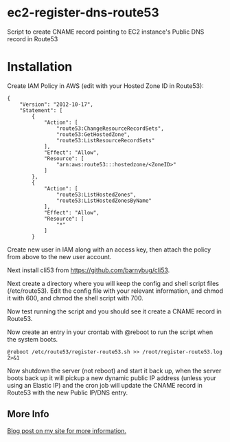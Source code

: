 # ec2-register-dns-route53
Script to create CNAME record pointing to EC2 instance's Public DNS record in Route53

# Installation

Create IAM Policy in AWS (edit <ZoneID> with your Hosted Zone ID in Route53):
```
{
    "Version": "2012-10-17",
    "Statement": [
        {
            "Action": [
                "route53:ChangeResourceRecordSets",
                "route53:GetHostedZone",
                "route53:ListResourceRecordSets"
            ],
            "Effect": "Allow",
            "Resource": [
                "arn:aws:route53:::hostedzone/<ZoneID>"
            ]
        },
        {
            "Action": [
                "route53:ListHostedZones",
                "route53:ListHostedZonesByName"
            ],
            "Effect": "Allow",
            "Resource": [
                "*"
            ]
        }
```
Create new user in IAM along with an access key, then attach the policy from above to the new user account.

Next install cli53 from https://github.com/barnybug/cli53.

Next create a directory where you will keep the config and shell script files (/etc/route53). Edit the config file with your relevant information, and chmod it with 600, and chmod the shell script with 700.

Now test running the script and you should see it create a CNAME record in Route53. 

Now create an entry in your crontab with @reboot to run the script when the system boots.

```
@reboot /etc/route53/register-route53.sh >> /root/register-route53.log 2>&1
```

Now shutdown the server (not reboot) and start it back up, when the server boots back up it will pickup a new dynamic public IP address (unless your using an Elastic IP) and the cron job will update the CNAME record in Route53 with the new Public IP/DNS entry.

## More Info

[Blog post on my site for more information.](http://www.evergreenitco.com/evergreenit-blog/2015/3/1/script-to-register-dynamic-ec2-public-ip-with-route53-in-aws)
